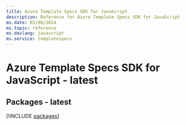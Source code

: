 ```yaml
---
title: Azure Template Specs SDK for JavaScript
description: Reference for Azure Template Specs SDK for JavaScript
ms.date: 03/08/2024
ms.topic: reference
ms.devlang: javascript
ms.service: templatespecs
---
```

# Azure Template Specs SDK for JavaScript - latest
## Packages - latest
[!INCLUDE [packages](template-specs-index.md)]